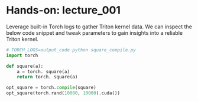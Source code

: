 # Hands-on: lecture_001

Leverage built-in Torch logs to gather Triton kernel data. We can inspect the below code snippet and tweak parameters to gain insights into a reliable Triton kernel.

```python
# TORCH_LOGS=output_code python square_compile.py
import torch

def square(a):
    a = torch. square(a)
    return torch. square(a)

opt_square = torch.compile(square)
opt_square(torch.rand(10000, 10000).cuda())
```
